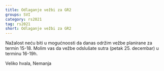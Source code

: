 ```yaml
---
title: Odlaganje vežbi za GR2
groups: SVI
category: rs2021
tag: rs2021
short: Odlaganje vežbi za GR2
---
```


Nažalost neću biti u mogućnoosti da danas održim vežbe planirane za termin 15-18. Molim vas da vežbe
odslušate sutra (petak 25. decembar) u terminu 16-19h.

Veliko hvala,
Nemanja
